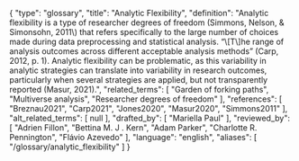 {
    "type": "glossary",
    "title": "Analytic Flexibility",
    "definition": "Analytic flexibility is a type of researcher degrees of freedom (Simmons, Nelson, & Simonsohn, 2011\\) that refers specifically to the large number of choices made during data preprocessing and statistical analysis. “\\[T\\]he range of analysis outcomes across different acceptable analysis methods” (Carp, 2012, p. 1). Analytic flexibility can be problematic, as this variability in analytic strategies can translate into variability in research outcomes, particularly when several strategies are applied, but not transparently reported (Masur, 2021).",
    "related_terms": [
        "Garden of forking paths",
        "Multiverse analysis",
        "Researcher degrees of freedom"
    ],
    "references": [
        "Breznau2021",
        "Carp2021",
        "Jones2020",
        "Masur2020",
        "Simmons2011"
    ],
    "alt_related_terms": [
        null
    ],
    "drafted_by": [
        "Mariella Paul"
    ],
    "reviewed_by": [
        "Adrien Fillon",
        "Bettina M. J . Kern",
        "Adam Parker",
        "Charlotte R. Pennington",
        "Flávio Azevedo"
    ],
    "language": "english",
    "aliases": [
        "/glossary/analytic_flexibility"
    ]
}